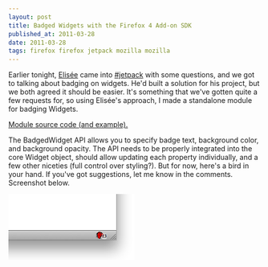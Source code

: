 ```yaml
---
layout: post
title: Badged Widgets with the Firefox 4 Add-on SDK
published_at: 2011-03-28
date: 2011-03-28
tags: firefox firefox jetpack mozilla mozilla
---
```


Earlier tonight, [Elisée](http://sparklin.org/ "Elisée on Twitter") came into [#jetpack](irc://irc.mozilla.org/#jetpack "#jetpack on IRC") with some questions, and we got to talking about badging on widgets. He'd built a solution for his project, but we both agreed it should be easier. It's something that we've gotten quite a few requests for, so using Elisée's approach, I made a standalone module for badging Widgets.

[Module source code (and example).](https://github.com/autonome/Jetpack-Modules/blob/master/BadgedWidget.js "Source code")

The BadgedWidget API allows you to specify badge text, background color, and background opacity. The API needs to be properly integrated into the core Widget object, should allow updating each property individually, and a few other niceties (full control over styling?). But for now, here's a bird in your hand. If you've got suggestions, let me know in the comments. Screenshot below.

![Screenshot](bBdbj.png "Screenshot")